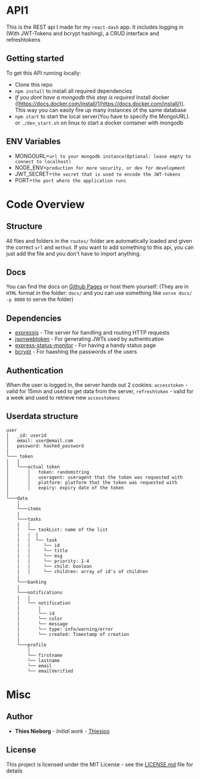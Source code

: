 # API1
This is the REST api I made for my ```react-dash``` app. It includes logging in (With JWT-Tokens and bcrypt hashing), a CRUD interface and refreshtokens

## Getting started
To get this API running locally:

- Clone this repo
- `npm install` to install all required dependencies
- *If you dont have a mongodb this step is required* Install docker ([https://docs.docker.com/install/](https://docs.docker.com/install/)). This way you can easily fire up many instances of the same database
- `npm start` to start the local server(You have to specify the MongoURL). or `./dev_start.sh` on linux to start a docker container with mongodb


## ENV Variables

* MONGOURL=```url to your mongodb instance(Optional: leave empty to connect to localhost)``` 
* NODE_ENV=```production for more security, or dev for development```
* JWT_SECRET=```the secret that is used to encode the JWT-tokens```
* PORT=```the port where the application runs```


# Code Overview

## Structure
All files and folders in the `routes/` folder are automatically loaded and given the correct `url` and `method`. If you want to add something to this api, you can just add the file and you don't have to import anything.

## Docs
You can find the docs on [Github Pages](https://thiesjoo.github.io/react-dash-api1/) or host them yourself:
(They are in `HTML` format in the folder: `docs/` and you can use something like `serve docs/ -p 8080` to serve the folder)


## Dependencies

- [expressjs](https://github.com/expressjs/express) - The server for handling and routing HTTP requests
- [jsonwebtoken](https://github.com/auth0/node-jsonwebtoken) - For generating JWTs used by authentication
- [express-status-monitor](https://github.com/RafalWilinski/express-status-monitor) - For having a handy status page
- [bcrypt](https://github.com/kelektiv/node.bcrypt.js) - For haashing the passwords of the users


## Authentication
When the user is logged in, the server hands out 2 cookies: `accesstoken` - valid for 15min and used to get data from the server, `refreshtoken` - valid for a week and used to retrieve new `accesstokens`

## Userdata structure

```
user
│   _id: userid
│   email: user@email.com    
│   password: hashed_password
|
└─── token
│   │
│   └───actual token
│       │   token: randomstring
│       │   useragent: useragent that the token was requested with
│       │   platform: platform that the token was requested with
│       │   expiry: expiry date of the token
│   
└───data
    │   
    └───items
    |
    └───tasks
    |   |
    |   └── taskList: name of the list
    |   |  | 
    |   |  └── task
    |   |     └── id
    |   |     └── title
    |   |     └── msg
    |   |     └── priority: 1-4
    |   |     └── child: boolean
    |   |     └── children: array of id's of children
    |
    └───banking
    |
    └───notifications
    |   |
    |   └── notification
    |       | 
    |       └── id
    |       └── color
    |       └── message
    |       └── type: info/warning/error
    |       └── created: Timestamp of creation
    |
    └───profile  
        |
        └── firstname
        └── lastname
        └── email
        └── emailVerified
```

# Misc

## Author

* **Thies Nieborg** - *Initial work* - [Thiesjoo](https://github.com/Thiesjoo)

## License

This project is licensed under the MIT License - see the [LICENSE.md](LICENSE.md) file for details
